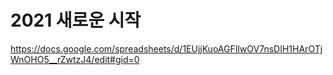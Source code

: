 # 2021 새로운 시작

https://docs.google.com/spreadsheets/d/1EUjjKuoAGFIlwOV7nsDIH1HArOTjWnOHO5__rZwtzJ4/edit#gid=0
